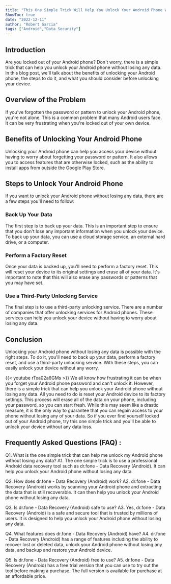 ```yaml
---
title: "This One Simple Trick Will Help You Unlock Your Android Phone Without Losing Any Data!"
ShowToc: true 
date: "2022-12-11"
author: "Robert Garcia" 
tags: ["Android","Data Security"]
---
```

## Introduction

Are you locked out of your Android phone? Don't worry, there is a simple trick that can help you unlock your Android phone without losing any data. In this blog post, we'll talk about the benefits of unlocking your Android phone, the steps to do it, and what you should consider before unlocking your device.

## Overview of the Problem

If you've forgotten the password or pattern to unlock your Android phone, you're not alone. This is a common problem that many Android users face. It can be very frustrating when you're locked out of your own device.

## Benefits of Unlocking Your Android Phone

Unlocking your Android phone can help you access your device without having to worry about forgetting your password or pattern. It also allows you to access features that are otherwise locked, such as the ability to install apps from outside the Google Play Store.

## Steps to Unlock Your Android Phone

If you want to unlock your Android phone without losing any data, there are a few steps you'll need to follow:

### Back Up Your Data

The first step is to back up your data. This is an important step to ensure that you don't lose any important information when you unlock your device. To back up your data, you can use a cloud storage service, an external hard drive, or a computer.

### Perform a Factory Reset

Once your data is backed up, you'll need to perform a factory reset. This will reset your device to its original settings and erase all of your data. It's important to note that this will also erase any passwords or patterns that you may have set.

### Use a Third-Party Unlocking Service

The final step is to use a third-party unlocking service. There are a number of companies that offer unlocking services for Android phones. These services can help you unlock your device without having to worry about losing any data.

## Conclusion

Unlocking your Android phone without losing any data is possible with the right steps. To do it, you'll need to back up your data, perform a factory reset, and use a third-party unlocking service. With these steps, you can easily unlock your device without any worry.

{{< youtube rTxa02a6GMs >}} 
We all know how frustrating it can be when you forget your Android phone password and can't unlock it. However, there is a simple trick that can help you unlock your Android phone without losing any data. All you need to do is reset your Android device to its factory settings. This process will erase all of the data on your phone, including your password, so you can start fresh. While this may seem like a drastic measure, it is the only way to guarantee that you can regain access to your phone without losing any of your data. So if you ever find yourself locked out of your Android phone, try this one simple trick and you'll be able to unlock your device without any data loss.

## Frequently Asked Questions (FAQ) :
Q1. What is the one simple trick that can help me unlock my Android phone without losing any data?
A1. The one simple trick is to use a professional Android data recovery tool such as dr.fone - Data Recovery (Android). It can help you unlock your Android phone without losing any data.

Q2. How does dr.fone - Data Recovery (Android) work?
A2. dr.fone - Data Recovery (Android) works by scanning your Android phone and extracting the data that is still recoverable. It can then help you unlock your Android phone without losing any data.

Q3. Is dr.fone - Data Recovery (Android) safe to use?
A3. Yes, dr.fone - Data Recovery (Android) is a safe and secure tool that is trusted by millions of users. It is designed to help you unlock your Android phone without losing any data.

Q4. What features does dr.fone - Data Recovery (Android) have?
A4. dr.fone - Data Recovery (Android) has a range of features including the ability to recover lost or deleted data, unlock your Android phone without losing any data, and backup and restore your Android device.

Q5. Is dr.fone - Data Recovery (Android) free to use?
A5. dr.fone - Data Recovery (Android) has a free trial version that you can use to try out the tool before making a purchase. The full version is available for purchase at an affordable price.


